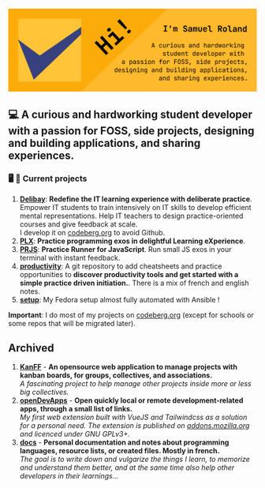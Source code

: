 ![banner image with user description](banner.png)
## 💻 A curious and hardworking student developer with a passion for FOSS, side projects, designing and building applications, and sharing experiences.

### 🖥️ 🙂 Current projects
1. [**Delibay**](https://delibay.org): **Redefine the IT learning experience with deliberate practice**. Empower IT students to train intensively on IT skills to develop efficient mental representations. Help IT teachers to design practice-oriented courses and give feedback at scale.  
I develop it on [codeberg.org](https://codeberg.org/delibay) to avoid Github.
1. [**PLX**](https://plx.rs): **Practice programming exos in delightful Learning eXperience**.
1. [**PRJS**](https://github.com/samuelroland/prjs): **Practice Runner for JavaScript**. Run small JS exos in your terminal with instant feedback.
1. [**productivity**](https://codeberg.org/samuelroland/productivity): A git repository to add cheatsheets and practice opportunities to **discover productivity tools and get started with a simple practice driven initiation.**. There is a mix of french and english notes.
1. [**setup**](https://codeberg.org/samuelroland/setup): My Fedora setup almost fully automated with Ansible !

**Important**: I do most of my projects on [codeberg.org](https://codeberg.org/samuelroland) (except for schools or some repos that will be migrated later).

## Archived
1. [**KanFF**](https://github.com/samuelroland/KanFF#readme) - **An opensource web application to manage projects with kanban boards, for groups, collectives, and associations.**  
*A fascinating project to help manage other projects inside more or less big collectives.*
1. [**openDevApps**](https://github.com/samuelroland/openDevApps#readme) - **Open quickly local or remote development-related apps, through a small list of links.**  
*My first web extension built with VueJS and Tailwindcss as a solution for a personal need. The extension is published on [addons.mozilla.org](https://addons.mozilla.org/firefox/addon/opendevapps) and licenced under GNU GPLv3+.*
1. [**docs**](https://github.com/samuelroland/docs#readme) - **Personal documentation and notes about programming languages, resource lists, or created files. Mostly in french.**  
*The goal is to write down and vulgarize the things I learn, to memorize and understand them better, and at the same time also help other developers in their learnings...*
